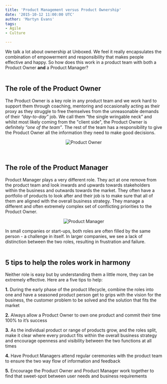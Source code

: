 ```yaml
---
title: 'Product Management versus Product Ownership'
date: '2015-10-12 11:00:00 UTC'
author: 'Martyn Evans'
tags:
- Agile
- Culture

---
```


We talk a lot about ownership at Unboxed. We feel it really encapsulates the combination of empowerment and responsibility that makes people effective and happy. So how does this work in a product team with both a Product Owner <b>and</b> a Product Manager?<br/>
<br/>

<h2 class="super_sub_heading">The role of the Product Owner</h2>
The Product Owner is a key role in any product team and we work hard to support them through coaching, mentoring and occasionally acting as their proxy as they struggle to free themselves from the unreasonable demands of their <i>“day-to-day”</i> job. We call them “the single wringable neck” and whilst most likely coming from the "client side", the Product Owner is definitely <i>“one of the team”</i>. The rest of the team has a responsibility to give the Product Owner all the information they need to make good decisions.<br/>

<p align="center"><img src="http://bit.ly/1Nzlkr4" alt="Product Owner"></p>
<br/>

<h2 class="super_sub_heading">The role of the Product Manager</h2>
Product Manager plays a very different role. They act at one remove from the product team and look inwards and upwards towards stakeholders within the business and outwards towards the market. They often have a portfolio of products to look after and their job is to make sure that all of them are aligned with the overall business strategy. They manage a different and often extremely complex set of conflicting priorities to the Product Owner.<br/>

<p align="center"><img src="http://bit.ly/1joqmcC" alt="Product Manager"></p>

In small companies or start-ups, both roles are often filled by the same person - a challenge in itself. In larger companies, we see a lack of distinction between the two roles, resulting in frustration and failure.<br/>
<br/>

<h2 class="super_sub_heading">5 tips to help the roles work in harmony</h2>
Neither role is easy but by understanding them a little more, they can be extremely effective. Here are a five tips to help:<br/>

<b>1.</b> During the early phase of the product lifecycle, combine the roles into one and have a seasoned product person get to grips with the vision for the business, the customer problem to be solved and the solution that fits the market<br/>

<b>2.</b> Always allow a Product Owner to own one product and commit their time 100% to it’s success<br/>

<b>3.</b> As the individual product or range of products grow, and the roles split, make it clear where every product fits within the overall business strategy and encourage openness and visibility between the two functions at all times<br/>

<b>4.</b> Have Product Managers attend regular ceremonies with the product team to ensure the two way flow of information and feedback<br/>

<b>5.</b> Encourage the Product Owner and Product Manager work together to find that sweet-spot between user needs and business requirements<br/>
